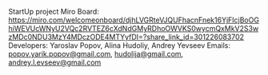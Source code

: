 StartUp project
Miro Board: https://miro.com/welcomeonboard/djhLVGRteVJQUFhacnFnek16YjFIcjBoOGhiWEVUcWNyU2VQc2RVTEZ6cXdNdGMyRDhoOWVKS0wycmQxMkV2S3wzMDc0NDU3MzY4MDczODE4MTYyfDI=?share_link_id=301226083702
Developers: Yaroslav Popov, Alina Hudoliy, Andrey Yevseev
Emails: popov.yarik.popov@gmail.com, hudolija@gmail.com, andrey.l.evseev@gmail.com
